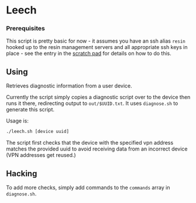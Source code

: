 # Leech

### Prerequisites

This script is pretty basic for now - it assumes you have an ssh alias `resin`
hooked up to the resin management servers and all appropriate ssh keys in
place - see the entry in the [scratch pad][scratch] for details on how to do
this.

## Using

Retrieves diagnostic information from a user device.

Currently the script simply copies a diagnostic script over to
the device then runs it there, redirecting output to `out/$UUID.txt`. It uses
`diagnose.sh` to generate this script.

Usage is:

```bash
./leech.sh [device uuid]
```

The script first checks that the device with the specified vpn address matches
the provided uuid to avoid receiving data from an incorrect device (VPN
addresses get reused.)

## Hacking

To add more checks, simply add commands to the `commands` array in
`diagnose.sh`.

[scratch]:https://resinio.atlassian.net/wiki/pages/viewpage.action?spaceKey=RES&title=Scratch+Pad#ScratchPad-AccessingUserDevices
